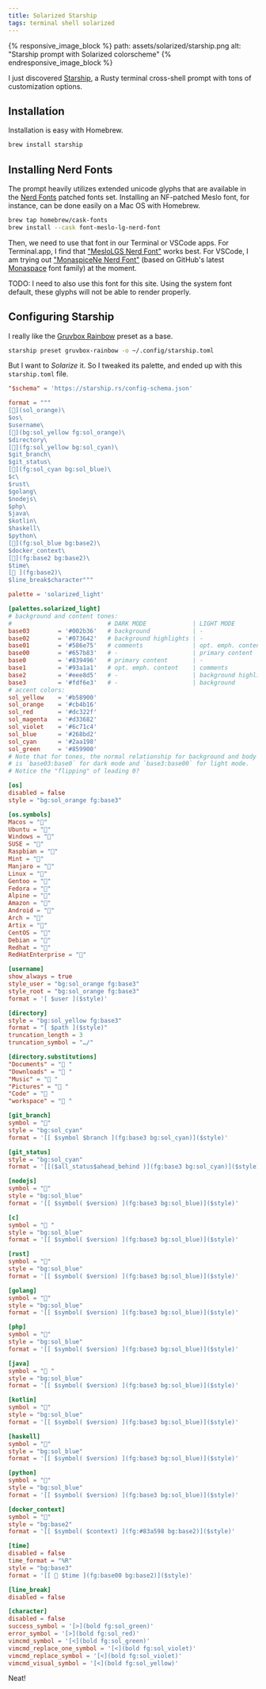 ```yaml
---
title: Solarized Starship
tags: terminal shell solarized
---
```


{% responsive_image_block %}
  path: assets/solarized/starship.png
  alt: "Starship prompt with Solarized colorscheme"
{% endresponsive_image_block %}

I just discovered [Starship](https://starship.rs), a Rusty terminal cross-shell
prompt with tons of customization options.

## Installation

Installation is easy with Homebrew.

```sh
brew install starship
```

## Installing Nerd Fonts

The prompt heavily utilizes extended unicode glyphs that are available in the
[Nerd Fonts](https://www.nerdfonts.com/font-downloads) patched fonts set.
Installing an NF-patched Meslo font, for instance, can be done easily on a Mac
OS with Homebrew.

```sh
brew tap homebrew/cask-fonts
brew install --cask font-meslo-lg-nerd-font
```

Then, we need to use that font in our Terminal or VSCode apps. For Terminal.app,
I find that
["MesloLGS Nerd Font"](https://github.com/ryanoasis/nerd-fonts/tree/master/patched-fonts/Meslo/S)
works best. For VSCode, I am trying out
["MonaspiceNe Nerd Font"](https://github.com/ryanoasis/nerd-fonts/tree/master/patched-fonts/Monaspace)
(based on GitHub's latest
[Monaspace](https://monaspace.githubnext.com/#learn-more) font family) at the
moment.

TODO: I need to also use this font for this site. Using the system font default, 
      these glyphs will not be able to render properly.

## Configuring Starship

I really like the
[Gruvbox Rainbow](https://starship.rs/presets/gruvbox-rainbow.html#gruvbox-rainbow-preset)
preset as a base.

```sh
starship preset gruvbox-rainbow -o ~/.config/starship.toml
```

But I want to *Solarize* it. So I tweaked its palette, and ended up with this
`starship.toml` file.

```toml
"$schema" = 'https://starship.rs/config-schema.json'

format = """
[](sol_orange)\
$os\
$username\
[](bg:sol_yellow fg:sol_orange)\
$directory\
[](fg:sol_yellow bg:sol_cyan)\
$git_branch\
$git_status\
[](fg:sol_cyan bg:sol_blue)\
$c\
$rust\
$golang\
$nodejs\
$php\
$java\
$kotlin\
$haskell\
$python\
[](fg:sol_blue bg:base2)\
$docker_context\
[](fg:base2 bg:base2)\
$time\
[ ](fg:base2)\
$line_break$character"""

palette = 'solarized_light'

[palettes.solarized_light]
# background and content tones:
#                           # DARK MODE             | LIGHT MODE
base03        = '#002b36'   # background            | -
base02        = '#073642'   # background highlights | -
base01        = '#586e75'   # comments              | opt. emph. content
base00        = '#657b83'   # -                     | primary content
base0         = '#839496'   # primary content       | -
base1         = '#93a1a1'   # opt. emph. content    | comments
base2         = '#eee8d5'   # -                     | background highlights
base3         = '#fdf6e3'   # -                     | background
# accent colors:
sol_yellow    = '#b58900'
sol_orange    = '#cb4b16'
sol_red       = '#dc322f'
sol_magenta   = '#d33682'
sol_violet    = '#6c71c4'
sol_blue      = '#268bd2'
sol_cyan      = '#2aa198'
sol_green     = '#859900'
# Note that for tones, the normal relationship for background and body text
# is `base03:base0` for dark mode and `base3:base00` for light mode.
# Notice the "flipping" of leading 0?

[os]
disabled = false
style = "bg:sol_orange fg:base3"

[os.symbols]
Macos = ""
Ubuntu = "󰕈"
Windows = "󰍲"
SUSE = ""
Raspbian = "󰐿"
Mint = "󰣭"
Manjaro = ""
Linux = "󰌽"
Gentoo = "󰣨"
Fedora = "󰣛"
Alpine = ""
Amazon = ""
Android = ""
Arch = "󰣇"
Artix = "󰣇"
CentOS = ""
Debian = "󰣚"
Redhat = "󱄛"
RedHatEnterprise = "󱄛"

[username]
show_always = true
style_user = "bg:sol_orange fg:base3"
style_root = "bg:sol_orange fg:base3"
format = '[ $user ]($style)'

[directory]
style = "bg:sol_yellow fg:base3"
format = "[ $path ]($style)"
truncation_length = 3
truncation_symbol = "…/"

[directory.substitutions]
"Documents" = "󰈙 "
"Downloads" = " "
"Music" = "󰝚 "
"Pictures" = " "
"Code" = "󰲋 "
"workspace" = "󰲋 "

[git_branch]
symbol = ""
style = "bg:sol_cyan"
format = '[[ $symbol $branch ](fg:base3 bg:sol_cyan)]($style)'

[git_status]
style = "bg:sol_cyan"
format = '[[($all_status$ahead_behind )](fg:base3 bg:sol_cyan)]($style)'

[nodejs]
symbol = ""
style = "bg:sol_blue"
format = '[[ $symbol( $version) ](fg:base3 bg:sol_blue)]($style)'

[c]
symbol = " "
style = "bg:sol_blue"
format = '[[ $symbol( $version) ](fg:base3 bg:sol_blue)]($style)'

[rust]
symbol = ""
style = "bg:sol_blue"
format = '[[ $symbol( $version) ](fg:base3 bg:sol_blue)]($style)'

[golang]
symbol = ""
style = "bg:sol_blue"
format = '[[ $symbol( $version) ](fg:base3 bg:sol_blue)]($style)'

[php]
symbol = ""
style = "bg:sol_blue"
format = '[[ $symbol( $version) ](fg:base3 bg:sol_blue)]($style)'

[java]
symbol = " "
style = "bg:sol_blue"
format = '[[ $symbol( $version) ](fg:base3 bg:sol_blue)]($style)'

[kotlin]
symbol = ""
style = "bg:sol_blue"
format = '[[ $symbol( $version) ](fg:base3 bg:sol_blue)]($style)'

[haskell]
symbol = ""
style = "bg:sol_blue"
format = '[[ $symbol( $version) ](fg:base3 bg:sol_blue)]($style)'

[python]
symbol = ""
style = "bg:sol_blue"
format = '[[ $symbol( $version) ](fg:base3 bg:sol_blue)]($style)'

[docker_context]
symbol = ""
style = "bg:base2"
format = '[[ $symbol( $context) ](fg:#83a598 bg:base2)]($style)'

[time]
disabled = false
time_format = "%R"
style = "bg:base3"
format = '[[  $time ](fg:base00 bg:base2)]($style)'

[line_break]
disabled = false

[character]
disabled = false
success_symbol = '[>](bold fg:sol_green)'
error_symbol = '[>](bold fg:sol_red)'
vimcmd_symbol = '[<](bold fg:sol_green)'
vimcmd_replace_one_symbol = '[<](bold fg:sol_violet)'
vimcmd_replace_symbol = '[<](bold fg:sol_violet)'
vimcmd_visual_symbol = '[<](bold fg:sol_yellow)'
```

Neat!
